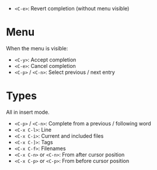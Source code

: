 - `<C-e>`: Revert completion (without menu visible)

# Menu

When the menu is visible:

- `<C-y>`: Accept completion
- `<C-e>`: Cancel completion
- `<C-p>` / `<C-n>`: Select previous / next entry

# Types

All in insert mode.

- `<C-p>` / `<C-n>`: Complete from a previous / following word
- `<C-x C-l>`: Line
- `<C-x C-i>`: Current and included files
- `<C-x C-]>`: Tags
- `<C-x C-f>`: Filenames
- `<C-x C-n>` or `<C-n>`: From after cursor position
- `<C-x C-p>` or `<C-p>`: From before cursor position
